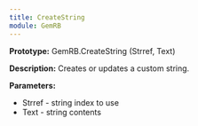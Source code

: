 ```yaml
---
title: CreateString
module: GemRB
---
```


**Prototype:** GemRB.CreateString (Strref, Text)

**Description:** Creates or updates a custom string.

**Parameters:**
  * Strref - string index to use
  * Text - string contents
